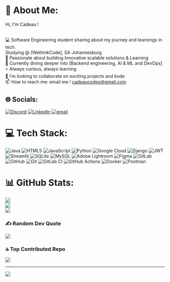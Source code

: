 # 💫 About Me:

Hi, I'm Cadeau !


<br>💻 Software Engineering student sharing about my journey and learnings in tech.<br>Studying @ [WethinkCode], SA Johannesburg<br>🚀 Passionate about building Innovative scalable solutions & Learning<br>🌱 Currently diving deeper into [Backend engineering, AI & ML and DevOps]<br>⚡ Always curious, always learning<br>👯 I’m looking to collaborate on exciting projects and kode<br>📫 How to reach me: email me ! cadeaucodes@gmail.com<br>


## 🌐 Socials:
[![Discord](https://img.shields.io/badge/Discord-%237289DA.svg?logo=discord&logoColor=white)](https://discord.gg/cadeaumpho_) [![LinkedIn](https://img.shields.io/badge/LinkedIn-%230077B5.svg?logo=linkedin&logoColor=white)](https://linkedin.com/in/cadeaum/) [![email](https://img.shields.io/badge/Email-D14836?logo=gmail&logoColor=white)](mailto:cadeaucodes@gmail.com) 

# 💻 Tech Stack:
![Java](https://img.shields.io/badge/java-%23ED8B00.svg?style=flat&logo=openjdk&logoColor=white) ![HTML5](https://img.shields.io/badge/html5-%23E34F26.svg?style=flat&logo=html5&logoColor=white) ![JavaScript](https://img.shields.io/badge/javascript-%23323330.svg?style=flat&logo=javascript&logoColor=%23F7DF1E) ![Python](https://img.shields.io/badge/python-3670A0?style=flat&logo=python&logoColor=ffdd54) ![Google Cloud](https://img.shields.io/badge/GoogleCloud-%234285F4.svg?style=flat&logo=google-cloud&logoColor=white) ![Django](https://img.shields.io/badge/django-%23092E20.svg?style=flat&logo=django&logoColor=white) ![JWT](https://img.shields.io/badge/JWT-black?style=flat&logo=JSON%20web%20tokens) ![Streamlit](https://img.shields.io/badge/Streamlit-%23FE4B4B.svg?style=flat&logo=streamlit&logoColor=white) ![SQLite](https://img.shields.io/badge/sqlite-%2307405e.svg?style=flat&logo=sqlite&logoColor=white) ![MySQL](https://img.shields.io/badge/mysql-4479A1.svg?style=flat&logo=mysql&logoColor=white) ![Adobe Lightroom](https://img.shields.io/badge/Adobe%20Lightroom-31A8FF.svg?style=flat&logo=Adobe%20Lightroom&logoColor=white) ![Figma](https://img.shields.io/badge/figma-%23F24E1E.svg?style=flat&logo=figma&logoColor=white) ![GitLab](https://img.shields.io/badge/gitlab-%23181717.svg?style=flat&logo=gitlab&logoColor=white) ![GitHub](https://img.shields.io/badge/github-%23121011.svg?style=flat&logo=github&logoColor=white) ![Git](https://img.shields.io/badge/git-%23F05033.svg?style=flat&logo=git&logoColor=white) ![GitLab CI](https://img.shields.io/badge/gitlab%20CI-%23181717.svg?style=flat&logo=gitlab&logoColor=white) ![GitHub Actions](https://img.shields.io/badge/github%20actions-%232671E5.svg?style=flat&logo=githubactions&logoColor=white) ![Docker](https://img.shields.io/badge/docker-%230db7ed.svg?style=flat&logo=docker&logoColor=white) ![Postman](https://img.shields.io/badge/Postman-FF6C37?style=flat&logo=postman&logoColor=white)
# 📊 GitHub Stats:
![](https://github-readme-stats.vercel.app/api?username=CadeauM&theme=shadow_blue&hide_border=false&include_all_commits=true&count_private=true)<br/>
![](https://nirzak-streak-stats.vercel.app/?user=CadeauM&theme=shadow_blue&hide_border=false)<br/>
![](https://github-readme-stats.vercel.app/api/top-langs/?username=CadeauM&theme=shadow_blue&hide_border=false&include_all_commits=true&count_private=true&layout=compact)

### ✍️ Random Dev Quote
![](https://quotes-github-readme.vercel.app/api?type=horizontal&theme=radical)

### 🔝 Top Contributed Repo
![](https://github-contributor-stats.vercel.app/api?username=CadeauM&limit=5&theme=dark&combine_all_yearly_contributions=true)

---
[![](https://visitcount.itsvg.in/api?id=CadeauM&icon=0&color=0)](https://visitcount.itsvg.in)

<!-- Proudly created with GPRM ( https://gprm.itsvg.in ) -->
